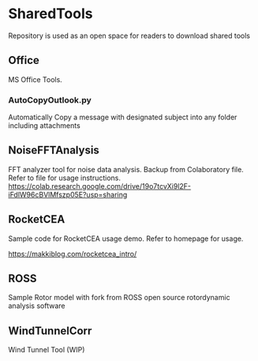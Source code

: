 # SharedTools
Repository is used as an open space for readers to download shared tools 

## Office
MS Office Tools.
### AutoCopyOutlook.py
Automatically Copy a message with designated subject into any folder including attachments

## NoiseFFTAnalysis
FFT analyzer tool for noise data analysis. Backup from Colaboratory file.
Refer to file for usage instructions.
https://colab.research.google.com/drive/19o7tcvXi9l2F-iFdlW96cBVlMfszp05E?usp=sharing

## RocketCEA
Sample code for RocketCEA usage demo. Refer to homepage for usage.

https://makkiblog.com/rocketcea_intro/

## ROSS
Sample Rotor model with fork from ROSS open source rotordynamic analysis software

## WindTunnelCorr
Wind Tunnel Tool (WIP)

